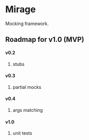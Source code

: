 # Mirage
Mocking framework.

## Roadmap for v1.0 (MVP)
#### v0.2
1. stubs 
#### v0.3
1. partial mocks
#### v0.4
1. args matching
#### v1.0
1. unit tests
